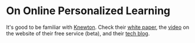 # On Online Personalized Learning
It's good to be familiar with [Knewton](http://www.knewton.com/). Check their [white paper](http://www.knewton.com/wp-content/uploads/knewton-technical-white-paper-201501.pdf), the [video](https://beta.knewton.com/login?r=%2F) on the website of their free service (beta), and their [tech blog](http://www.knewton.com/tech/blog/).
